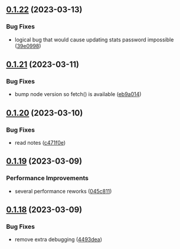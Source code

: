 ## [0.1.22](https://github.com/Torwent/wasp-api/compare/v0.1.21...v0.1.22) (2023-03-13)


### Bug Fixes

* logical bug that would cause updating stats password impossible ([39e0998](https://github.com/Torwent/wasp-api/commit/39e09984a19b76d9394ddee0a0f07cb9bc82fe56))



## [0.1.21](https://github.com/Torwent/wasp-api/compare/v0.1.20...v0.1.21) (2023-03-11)


### Bug Fixes

* bump node version so fetch() is available ([eb9a014](https://github.com/Torwent/wasp-api/commit/eb9a014975556fc0b868070d5564a13b4bda3ef5))



## [0.1.20](https://github.com/Torwent/wasp-api/compare/v0.1.19...v0.1.20) (2023-03-10)


### Bug Fixes

* read notes ([c471f0e](https://github.com/Torwent/wasp-api/commit/c471f0e2ff21fe29c98d3e279e2d69107506dec4))



## [0.1.19](https://github.com/Torwent/wasp-api/compare/v0.1.18...v0.1.19) (2023-03-09)


### Performance Improvements

* several performance reworks ([045c811](https://github.com/Torwent/wasp-api/commit/045c811641b2c90e1603ae9c6d375ac5dfe7e3e3))



## [0.1.18](https://github.com/Torwent/wasp-api/compare/v0.1.17...v0.1.18) (2023-03-09)


### Bug Fixes

* remove extra debugging ([4493dea](https://github.com/Torwent/wasp-api/commit/4493deaa123b91791fd84e46d2b7c0ad99b76da8))



